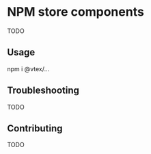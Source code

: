 # NPM store components

TODO

## Usage

npm i @vtex/...

## Troubleshooting

TODO

## Contributing

TODO

